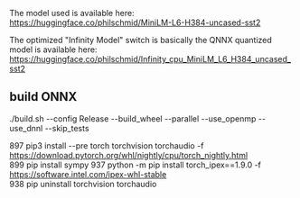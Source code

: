 


The model used is available here: https://huggingface.co/philschmid/MiniLM-L6-H384-uncased-sst2

The optimized "Infinity Model" switch is basically the QNNX quantized model is available here:
	https://huggingface.co/philschmid/Infinity_cpu_MiniLM_L6_H384_uncased_sst2


## build ONNX
./build.sh --config Release --build_wheel --parallel --use_openmp --use_dnnl --skip_tests


  897  pip3 install --pre torch torchvision torchaudio -f https://download.pytorch.org/whl/nightly/cpu/torch_nightly.html                                               
  899  pip install sympy
  937  python -m pip install torch_ipex==1.9.0 -f https://software.intel.com/ipex-whl-stable                                                                            
  938  pip uninstall torchvision torchaudio
